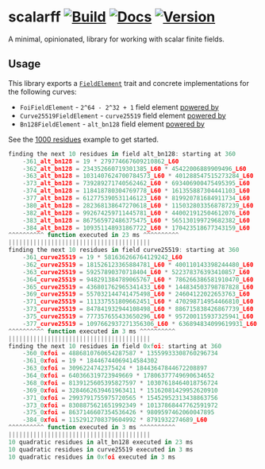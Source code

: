 # scalarff [![Build](https://img.shields.io/circleci/build/github/chancehudson/scalarff/main)](https://dl.circleci.com/status-badge/redirect/gh/chancehudson/scalarff/tree/main) [![Docs](https://img.shields.io/docsrs/scalarff)](https://docs.rs/scalarff) [![Version](https://img.shields.io/crates/v/scalarff)](https://crates.io/crates/scalarff)

A minimal, opinionated, library for working with scalar finite fields.

## Usage

This library exports a [`FieldElement`](https://docs.rs/scalarff/latest/scalarff/trait.FieldElement.html#required-methods) trait and concrete implementations for the following curves:

- `FoiFieldElement` - `2^64 - 2^32 + 1` field element [powered by](https://docs.rs/twenty-first/latest/twenty_first/math/b_field_element/struct.BFieldElement.html)
- `Curve25519FieldElement` - `curve25519` field element [powered by](https://docs.rs/curve25519-dalek/latest/curve25519_dalek/scalar/index.html)
- `Bn128FieldElement` - `alt_bn128` field element [powered by](https://docs.rs/ark-bn254/0.4.0/ark_bn254/)

See the [1000 residues](https://github.com/chancehudson/scalarff/blob/main/examples/1000_residues.rs) example to get started.

```js
finding the next 10 residues in field alt_bn128: starting at 360
    -361_alt_bn128 = 19 * 279774667609210862_L60
    -362_alt_bn128 = 234352660719301385_L60 * 45422006889909496_L60
    -363_alt_bn128 = 1031407624700784573_L60 * 401288547515273284_L60
    -373_alt_bn128 = 739289271740562462_L60 * 693406900475495395_L60
    -374_alt_bn128 = 118418780304769778_L60 * 161355887304441103_L60
    -377_alt_bn128 = 612775390531146123_L60 * 819920781684911734_L60
    -380_alt_bn128 = 282368138647270618_L60 * 1150328033568787239_L60
    -382_alt_bn128 = 992674259711445781_L60 * 440021912504612076_L60
    -383_alt_bn128 = 867565972486375475_L60 * 565130199729682382_L60
    -384_alt_bn128 = 109351148931867722_L60 * 170423518677343159_L60
^^^^^^^^^^ function executed in 23 ms ^^^^^^^^^^
||||||||||||||||||||||||||||||||||||||||
finding the next 10 residues in field curve25519: starting at 360
    -361_curve25519 = 19 * 581636266764129242_L60
    -362_curve25519 = 181526123365884781_L60 * 400110143398244480_L60
    -363_curve25519 = 59257890370718404_L60 * 522378376393410857_L60
    -364_curve25519 = 948291384789065767_L60 * 786266386581910470_L60
    -365_curve25519 = 436801762965341433_L60 * 144834503798787828_L60
    -369_curve25519 = 557032144741475498_L60 * 24604122022653763_L60
    -371_curve25519 = 111337551809662451_L60 * 470298714954466810_L60
    -373_curve25519 = 847841932944108498_L60 * 886715838426867739_L60
    -375_curve25519 = 777357655433650296_L60 * 957200115937325941_L60
    -377_curve25519 = 1097662937271356306_L60 * 636894834099619931_L60
^^^^^^^^^^ function executed in 3 ms ^^^^^^^^^^
||||||||||||||||||||||||||||||||||||||||
finding the next 10 residues in field 0xfoi: starting at 360
    -360_0xfoi = 4886810760654287587 * 13559933308760296734
    -361_0xfoi = 19 * 18446744069414584302
    -363_0xfoi = 3096224742375424 * 18443647844672208897
    -364_0xfoi = 640366319723949669 * 17806377749690634652
    -368_0xfoi = 8139125605395827597 * 10307618464018756724
    -369_0xfoi = 3284662639461963411 * 15162081429952620910
    -371_0xfoi = 2993791755975720565 * 15452952313438863756
    -373_0xfoi = 8308875621651992349 * 10137868447762591972
    -375_0xfoi = 8637146607354536426 * 9809597462060047895
    -384_0xfoi = 1152912708379604992 * 8791932274689_L60
^^^^^^^^^^ function executed in 3 ms ^^^^^^^^^^
||||||||||||||||||||||||||||||||||||||||
10 quadratic residues in alt_bn128 executed in 23 ms
10 quadratic residues in curve25519 executed in 3 ms
10 quadratic residues in 0xfoi executed in 3 ms
```
